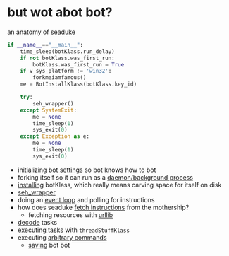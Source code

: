 # but wot abot bot?
an anatomy of [seaduke](https://github.com/pan-unit42/iocs/blob/master/seaduke/decompiled.py)

```python
if __name__=="__main__":
    time_sleep(botKlass.run_delay)
    if not botKlass.was_first_run:
        botKlass.was_first_run = True
    if v_sys_platform != 'win32':
        forkmeiamfamous()
    me = BotInstallKlass(botKlass.key_id)

    try:
        seh_wrapper()
    except SystemExit:
        me = None
        time_sleep(1)
        sys_exit(0)
    except Exception as e:
        me = None
        time_sleep(1)
        sys_exit(0)
```
* initializing [bot settings](https://github.com/mynameisvinn/Seaduke/blob/master/chapters/bot_settings.md) so bot knows how to bot
* forking itself so it can run as a [daemon/background process](https://github.com/mynameisvinn/Seaduke/blob/master/fork.md)
* [installing](https://github.com/mynameisvinn/Seaduke/blob/master/chapters/install.md) botKlass, which really means carving space for itself on disk
* [seh_wrapper](https://github.com/mynameisvinn/Seaduke/blob/master/sehwrapper.md)
* doing an [event loop](https://github.com/mynameisvinn/Seaduke/blob/master/chapters/loop.md) and polling for instructions
* how does seaduke [fetch instructions](https://github.com/mynameisvinn/Seaduke/blob/master/chapters/fetch.md) from the mothership?
	* fetching resources with [urllib](https://github.com/mynameisvinn/Seaduke/blob/master/chapters/url.md)
* [decode](https://github.com/mynameisvinn/Seaduke/blob/master/chapters/decode.md) tasks
* [executing tasks](https://github.com/mynameisvinn/Seaduke/blob/master/chapters/execution.md) with `threadStuffKlass`
* executing [arbitrary commands](https://github.com/mynameisvinn/Seaduke/blob/master/chapters/commands.md)
    * [saving](https://github.com/mynameisvinn/Seaduke/blob/master/chapters/save.md) bot bot